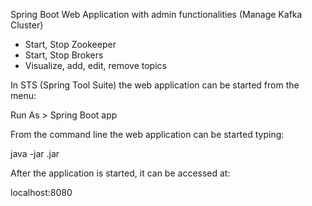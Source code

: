 Spring Boot Web Application with admin functionalities (Manage Kafka Cluster)

* Start, Stop Zookeeper
* Start, Stop Brokers
* Visualize, add, edit, remove topics

In STS (Spring Tool Suite) the web application can be started from the menu:

Run As > Spring Boot app

From the command line the web application can be started typing:

java -jar <jarName>.jar

After the application is started, it can be accessed at:

localhost:8080
